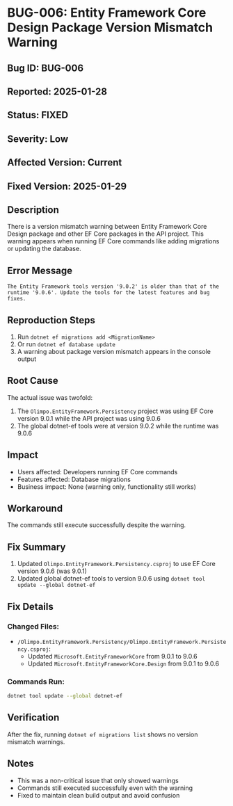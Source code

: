# BUG-006: Entity Framework Core Design Package Version Mismatch Warning

## Bug ID: BUG-006
## Reported: 2025-01-28
## Status: FIXED
## Severity: Low
## Affected Version: Current
## Fixed Version: 2025-01-29

## Description
There is a version mismatch warning between Entity Framework Core Design package and other EF Core packages in the API project. This warning appears when running EF Core commands like adding migrations or updating the database.

## Error Message
```
The Entity Framework tools version '9.0.2' is older than that of the runtime '9.0.6'. Update the tools for the latest features and bug fixes.
```

## Reproduction Steps
1. Run `dotnet ef migrations add <MigrationName>`
2. Or run `dotnet ef database update`
3. A warning about package version mismatch appears in the console output

## Root Cause
The actual issue was twofold:
1. The `Olimpo.EntityFramework.Persistency` project was using EF Core version 9.0.1 while the API project was using 9.0.6
2. The global dotnet-ef tools were at version 9.0.2 while the runtime was 9.0.6

## Impact
- Users affected: Developers running EF Core commands
- Features affected: Database migrations
- Business impact: None (warning only, functionality still works)

## Workaround
The commands still execute successfully despite the warning.

## Fix Summary
1. Updated `Olimpo.EntityFramework.Persistency.csproj` to use EF Core version 9.0.6 (was 9.0.1)
2. Updated global dotnet-ef tools to version 9.0.6 using `dotnet tool update --global dotnet-ef`

## Fix Details
### Changed Files:
- `/Olimpo.EntityFramework.Persistency/Olimpo.EntityFramework.Persistency.csproj`:
  - Updated `Microsoft.EntityFrameworkCore` from 9.0.1 to 9.0.6
  - Updated `Microsoft.EntityFrameworkCore.Design` from 9.0.1 to 9.0.6

### Commands Run:
```bash
dotnet tool update --global dotnet-ef
```

## Verification
After the fix, running `dotnet ef migrations list` shows no version mismatch warnings.

## Notes
- This was a non-critical issue that only showed warnings
- Commands still executed successfully even with the warning
- Fixed to maintain clean build output and avoid confusion